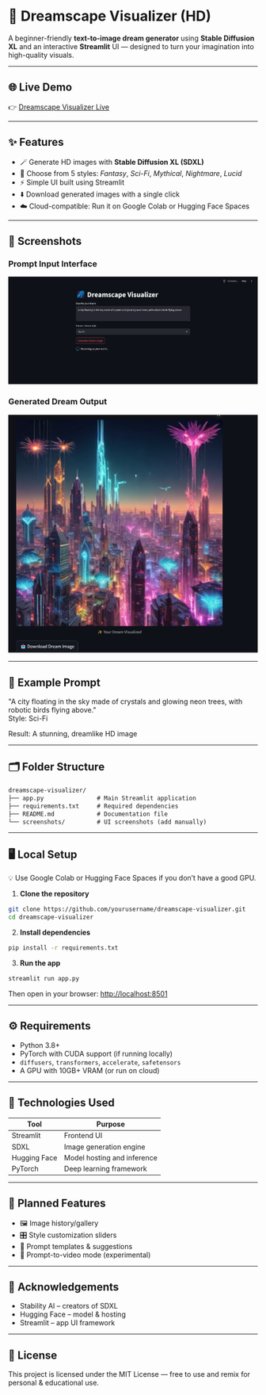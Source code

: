 # 🌌 Dreamscape Visualizer (HD)

A beginner-friendly **text-to-image dream generator** using **Stable Diffusion XL** and an interactive **Streamlit** UI — designed to turn your imagination into high-quality visuals.

---

## 🌐 Live Demo

👉 [Dreamscape Visualizer Live](https://huggingface.co/spaces/MaroofTechSorcerer/dreamscape-visualizer)

---

## ✨ Features

- 🪄 Generate HD images with **Stable Diffusion XL (SDXL)**
- 🎨 Choose from 5 styles: *Fantasy*, *Sci-Fi*, *Mythical*, *Nightmare*, *Lucid*
- ⚡ Simple UI built using Streamlit
- ⬇️ Download generated images with a single click
- ☁️ Cloud-compatible: Run it on Google Colab or Hugging Face Spaces

---

## 📸 Screenshots

### Prompt Input Interface

![Prompt UI](Screenshots/Home_Page.png)

### Generated Dream Output

![Dream Output](Screenshots/Generated_Image.png)



---

## 💬 Example Prompt

"A city floating in the sky made of crystals and glowing neon trees, with robotic birds flying above."  
Style: Sci-Fi

Result: A stunning, dreamlike HD image

---

## 🗂️ Folder Structure

```
dreamscape-visualizer/
├── app.py               # Main Streamlit application
├── requirements.txt     # Required dependencies
├── README.md            # Documentation file
└── screenshots/         # UI screenshots (add manually)
```

---

## 🖥️ Local Setup

💡 Use Google Colab or Hugging Face Spaces if you don’t have a good GPU.

1. **Clone the repository**  
```bash
git clone https://github.com/yourusername/dreamscape-visualizer.git
cd dreamscape-visualizer
```

2. **Install dependencies**  
```bash
pip install -r requirements.txt
```

3. **Run the app**  
```bash
streamlit run app.py
```  
Then open in your browser: [http://localhost:8501](http://localhost:8501)

---

## ⚙️ Requirements

- Python 3.8+  
- PyTorch with CUDA support (if running locally)  
- `diffusers`, `transformers`, `accelerate`, `safetensors`  
- A GPU with 10GB+ VRAM (or run on cloud)

---

## 🧰 Technologies Used

| Tool         | Purpose                        |
|--------------|--------------------------------|
| Streamlit    | Frontend UI                    |
| SDXL         | Image generation engine        |
| Hugging Face | Model hosting and inference    |
| PyTorch      | Deep learning framework        |

---

## 🔮 Planned Features

- 🖼️ Image history/gallery  
- 🎛️ Style customization sliders  
- 🧠 Prompt templates & suggestions  
- 🎥 Prompt-to-video mode (experimental)

---

## 🙏 Acknowledgements

- Stability AI – creators of SDXL  
- Hugging Face – model & hosting  
- Streamlit – app UI framework

---

## 📜 License

This project is licensed under the MIT License — free to use and remix for personal & educational use.
